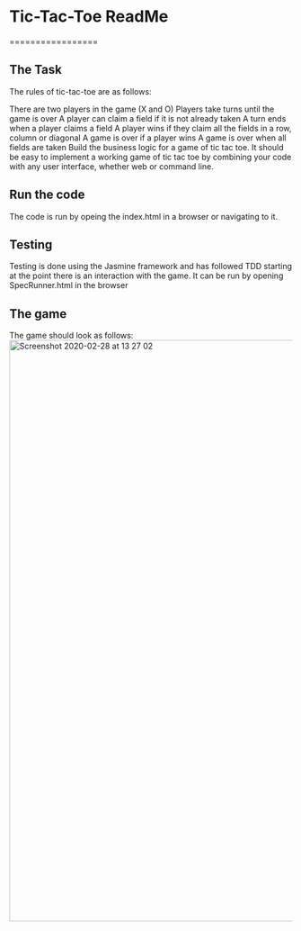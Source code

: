 # Tic-Tac-Toe ReadMe

=================

## The Task

The rules of tic-tac-toe are as follows:

There are two players in the game (X and O)
Players take turns until the game is over
A player can claim a field if it is not already taken
A turn ends when a player claims a field
A player wins if they claim all the fields in a row, column or diagonal
A game is over if a player wins
A game is over when all fields are taken
Build the business logic for a game of tic tac toe. It should be easy to implement a working game of tic tac toe by combining your code with any user interface, whether web or command line.

## Run the code

The code is run by opeing the index.html in a browser or navigating to it.

## Testing

Testing is done using the Jasmine framework and has followed TDD starting at the point there is an interaction with the game.
It can be run by opening SpecRunner.html in the browser

## The game

The game should look as follows:\
<img width="1033" alt="Screenshot 2020-02-28 at 13 27 02" src="https://user-images.githubusercontent.com/40060566/75553359-27bf4d00-5a30-11ea-8fe8-30fec0f07782.png">
